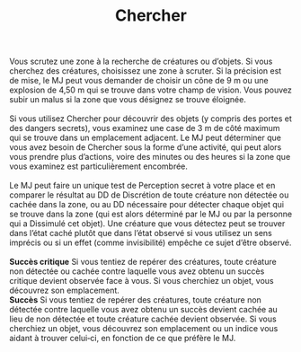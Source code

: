 ﻿---
# ATTENTION : Ne modifiez pas ce fichier
# Ce fichier est généré automatiquement par un script d'après les données du module Foundry VTT officiel et de sa traduction
title: Chercher
titleEn: Seek
id: BlAOM2X92SI6HMtJ
group: actions
---
<p><span id="ctl00_MainContent_DetailedOutput">Vous scrutez une zone à la recherche de créatures ou d’objets. Si vous cherchez des créatures, choisissez une zone à scruter. Si la précision est de mise, le MJ peut vous demander de choisir un cône de 9 m ou une explosion de 4,50 m qui se trouve dans votre champ de vision. Vous pouvez subir un malus si la zone que vous désignez se trouve éloignée. <br><br>Si vous utilisez Chercher pour découvrir des objets (y compris des portes et des dangers secrets), vous examinez une case de 3 m de côté maximum qui se trouve dans un emplacement adjacent. Le MJ peut déterminer que vous avez besoin de Chercher sous la forme d’une activité, qui peut alors vous prendre plus d’actions, voire des minutes ou des heures si la zone que vous examinez est particulièrement encombrée. <br><br>Le MJ peut faire un unique test de Perception secret à votre place et en comparer le résultat au DD de Discrétion de toute créature non détectée ou cachée dans la zone, ou au DD nécessaire pour détecter chaque objet qui se trouve dans la zone (qui est alors déterminé par le MJ ou par la personne qui a Dissimulé cet objet). Une créature que vous détectez peut se trouver dans l’état caché plutôt que dans l’état observé si vous utilisez un sens imprécis ou si un effet (comme invisibilité) empêche ce sujet d’être observé.<br>&nbsp;<br><strong>Succès critique</strong>  Si vous tentiez de repérer des créatures, toute créature non détectée ou cachée contre laquelle vous avez obtenu un succès critique devient observée face à vous. Si vous cherchiez un objet, vous découvrez son emplacement.<br><strong>Succès</strong> Si vous tentiez de repérer des créatures, toute créature non détectée contre laquelle vous avez obtenu un succès devient cachée au lieu de non détectée et toute créature cachée devient observée. Si vous cherchiez un objet, vous découvrez son emplacement ou un indice vous aidant à trouver celui‑ci, en fonction de ce que préfère le MJ.</span></p>

